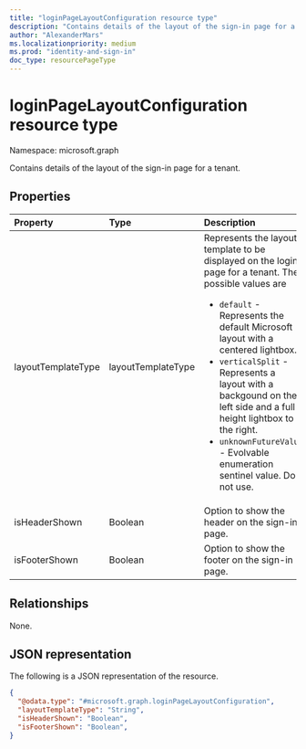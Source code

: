 ```yaml
---
title: "loginPageLayoutConfiguration resource type"
description: "Contains details of the layout of the sign-in page for a tenant."
author: "AlexanderMars"
ms.localizationpriority: medium
ms.prod: "identity-and-sign-in"
doc_type: resourcePageType
---
```


# loginPageLayoutConfiguration resource type

Namespace: microsoft.graph

Contains details of the layout of the sign-in page for a tenant.

## Properties

|Property|Type|Description|
|:---|:---|:---|
| layoutTemplateType | layoutTemplateType | Represents the layout template to be displayed on the login page for a tenant. The possible values are <ul><li> `default` - Represents the default Microsoft layout with a centered lightbox. <li> `verticalSplit` - Represents a layout with a backgound on the left side and a full-height lightbox to the right. <li> `unknownFutureValue` - Evolvable enumeration sentinel value. Do not use. </ul>  |
| isHeaderShown | Boolean | Option to show the header on the sign-in page. |
| isFooterShown | Boolean | Option to show the footer on the sign-in page. |

## Relationships
None.

## JSON representation
The following is a JSON representation of the resource.
<!-- {
  "blockType": "resource",
  "@odata.type": "microsoft.graph.loginPageLayoutConfiguration"
}
-->
``` json
{
  "@odata.type": "#microsoft.graph.loginPageLayoutConfiguration",
  "layoutTemplateType": "String",
  "isHeaderShown": "Boolean",
  "isFooterShown": "Boolean",
}
```
